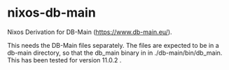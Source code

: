 # nixos-db-main
Nixos Derivation for DB-Main (https://www.db-main.eu/).

This needs the DB-Main files separately. The files are expected to be in a db-main directory, so that the db_main binary in in ./db-main/bin/db_main. This has been tested for version 11.0.2 .
